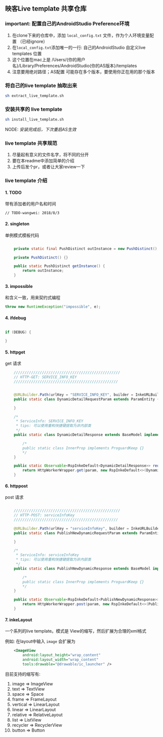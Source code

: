 ## 映客Live template 共享仓库

### important: 配置自己的AndroidStudio Preference环境
1. 在clone下来的仓库中，添加 `local_config.txt` 文件，作为个人环境变量配置 （已经ignore）
2. 在`local_config.txt`添加唯一的一行: 自己的AndroidStudio 自定义live templates 位置
3. 这个位置在mac上是 /Users/{你的用户名}/Library/Preferences/AndroidStudio{你的AS版本}/templates
4. 注意要用绝对路径；AS配置 可能存在多个版本，要使用你正在用的那个版本

### 将自己的live template 抽取出来
```sh
sh extract_live_template.sh
```

### 安装共享的 live template
```sh
sh install_live_template.sh
```

NODE: *安装完成后，下次重启AS生效*

### live template 共享规范
1. 尽量起有意义的文件名字，将不同的分开
2. 要在本readme中添加简单的介绍
3. 上传后发个pr，或者让大家review一下

### live template 介绍

#### 1. TODO

带有添加者的用户名和时间

```
// TODO-wangwei: 2018/8/3
```

#### 2. singleton

单例模式模板代码

```java

    private static final PushDistinct outInstance = new PushDistinct();

    private PushDistinct() {}

    public static PushDistinct getInstance() {
        return outInstance;
    }
```

#### 3. impossible

和含义一致，用来契约式编程

```java
throw new RuntimeException("impossible", e);
```

#### 4. ifdebug

```java

if (DEBUG) {

}
```

#### 5. httpget

get 请求

```java
    /////////////////////////////////////////////////
    // HTTP-GET: SERVICE_INFO_KEY
    ////////////////////////////////////////////////


    @URLBuilder.Path(urlKey = "SERVICE_INFO_KEY", builder = InkeURLBuilder.class)
    public static class DynamicDetailRequestParam extends ParamEntity {

    }

    /*
     * ServiceInfo: SERVICE_INFO_KEY
     * tips: 可以使用重构快捷键提取为非内部类
     */
    public static class DynamicDetailResponse extends BaseModel implements ProguardKeep {

        /*
        public static class InnerProp implements ProguardKeep {}
        */
    }

    public static Observable<RspInkeDefault<DynamicDetailResponse>> requestDynamicDetail(@NonNull DynamicDetailRequestParam param) {
        return HttpWorkerWrapper.get(param, new RspInkeDefault<>(DynamicDetailResponse.class), null, CacheType.NO_CACHE);
    }
```

#### 6. httppost

post 请求

```java

    /////////////////////////////////////////////////
    // HTTP-POST: serviceInfoKey
    ////////////////////////////////////////////////

    @URLBuilder.Path(urlKey = "serviceInfoKey", builder = InkeURLBuilder.class)
    public static class PublishNewDynamicRequestParam extends ParamEntity implements ProguardKeep {

    }

    /*
     * ServiceInfo: serviceInfoKey
     * tips: 可以使用重构快捷键提取为非内部类
     */
    public static class PublishNewDynamicResponse extends BaseModel implements ProguardKeep {

        /*
        public static class InnerProp implements ProguardKeep {}
        */
    }

    public static Observable<RspInkeDefault<PublishNewDynamicResponse>> postPublishNewDynamic(@NonNull PublishNewDynamicRequestParam param) {
        return HttpWorkerWrapper.post(param, new RspInkeDefault<>(PublishNewDynamicResponse.class), null, CacheType.NO_CACHE);
    }
```

#### 7. inkeLayout

一个系列的live template。模式是 View的缩写，然后扩展为合理的xml格式

例如: 在layout中输入 `image` 会扩展为
```xml
    <ImageView
        android:layout_height="wrap_content"
        android:layout_width="wrap_content"
        tools:drawable="@drawable/ic_launcher" />
```

目前支持的缩写有:
1. image => ImageView
2. text => TextView
3. space => Space
4. frame => FrameLayout
6. vertical => LinearLayout
7. linear => LinearLayout
8. relative => RelativeLayout
9. list => ListView
10. recycler => RecyclerView
11. button => Button
